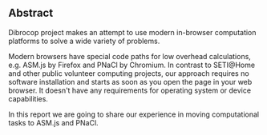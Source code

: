 Abstract
--------

Dibrocop project makes an attempt to use modern in-browser computation platforms
to solve a wide variety of problems.

Modern browsers have special code paths for low overhead calculations, e.g.
ASM.js by Firefox and PNaCl by Chromium. In contrast to SETI@Home and other
public volunteer computing projects, our approach requires no software installation and
starts as soon as you open the page in your web browser. It doesn't have
any requirements for operating system or device capabilities.

In this report we are going to share our experience in moving computational
tasks to ASM.js and PNaCl.
